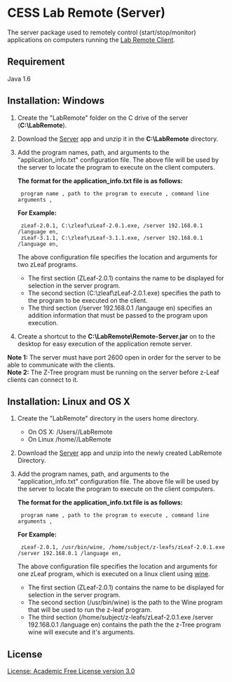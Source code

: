 CESS Lab Remote (Server)
=================================
The server package used to remotely control (start/stop/monitor)
applications on computers running the [Lab Remote Client](https://github.com/aaruff/AppRemoteClient).

Requirement
------------------
Java 1.6

Installation: Windows
------------------
1. Create the "LabRemote" folder on the C drive of the server (__C:\LabRemote__).
2. Download the [Server](https://github.com/downloads/aaruff/AppRemoteServer/Remote-Server.zip) app and unzip it in the __C:\LabRemote__ directory.
3. Add the program names, path, and arguments to the "application_info.txt" configuration file.
	The above file will be used by the server to locate the program to execute on the client computers.
	
	**The format for the application_info.txt file is as follows:**  
	
		program name , path to the program to execute , command line arguments ,
	
	**For Example:**  
	
		zLeaf-2.0.1, C:\zleaf\zLeaf-2.0.1.exe, /server 192.168.0.1 /language en,
		zLeaf-3.1.1, C:\zleaf\zLeaf-3.1.1.exe, /server 192.168.0.1 /language en,
		
	The above configuration file specifies the location and arguments for two zLeaf programs.
	* The first section (ZLeaf-2.0.1) contains the name to be displayed for selection in the server program.
	* The second section (C:\zleaf\zLeaf-2.0.1.exe) specifies the path to the program to be executed on the client.
	* The third section (/server 192.168.0.1 /langauge en) specifies an addition information that must be passed to the program upon execution.

4. Create a shortcut to the __C:\LabRemote\Remote-Server.jar__ on to the desktop for easy execution of the application remote server.  

__Note 1:__ The server must have port 2600 open in order for the server to be able to communicate with the clients.  
__Note 2:__ The Z-Tree program must be running on the server before z-Leaf clients can connect to it.


Installation: Linux and OS X
----------------------------
1. Create the "LabRemote" directory in the users home directory.
	* On OS X: /Users/<user>/LabRemote
	* On Linux /home/<user>/LabRemote
2. Download the [Server](https://github.com/downloads/aaruff/AppRemoteServer/Remote-Server.zip) app and unzip into the newly created LabRemote Directory.
3. Add the program names, path, and arguments to the "application_info.txt" configuration file. 
The above file will be used by the server to locate the program to execute on the client computers.

	**The format for the application_info.txt file is as follows:**  
	
		program name , path to the program to execute , command line arguments ,
	
	**For Example:**  
	
		zLeaf-2.0.1, /usr/bin/wine, /home/subject/z-leafs/zLeaf-2.0.1.exe /server 192.168.0.1 /language en,
	
	The above configuration file specifies the location and arguments for one zLeaf program, 
	which is executed on a linux client using [wine](http://www.winehq.org/).  
	* The first section (ZLeaf-2.0.1) contains the name to be displayed for selection in the server program.
	* The second section (/usr/bin/wine) is the path to the Wine program that will be used to run the z-leaf program.
	* The third section (/home/subject/z-leafs/zLeaf-2.0.1.exe /server 192.168.0.1 /language en) contains the path the the z-Tree program wine will execute and it's arguments.



License
------------------
[License: Academic Free License version 3.0](http://www.opensource.org/licenses/afl-3.0.php)
